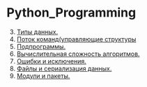 # Python_Programming
3. [Типы данных.]()
4. [Поток команд(управляющие структуры]()
5. [Подпрограммы.]()
6. [Вычислительная сложность алгоритмов.]()
7. [Ошибки и исключения.]()
8. [Файлы и сериализация данных.]()
9. [Модули и пакеты.]()

